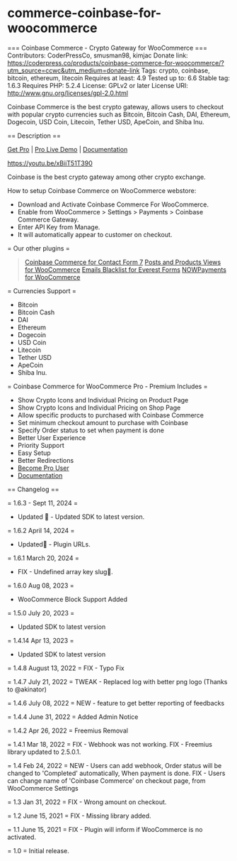 # commerce-coinbase-for-woocommerce
=== Coinbase Commerce - Crypto Gateway for WooCommerce ===
Contributors: CoderPressCo, smusman98, kimjac
Donate link: https://coderpress.co/products/coinbase-commerce-for-woocommerce/?utm_source=ccwc&utm_medium=donate-link
Tags: crypto, coinbase, bitcoin, ethereum, litecoin
Requires at least: 4.9
Tested up to: 6.6
Stable tag: 1.6.3
Requires PHP: 5.2.4
License: GPLv2 or later
License URI: http://www.gnu.org/licenses/gpl-2.0.html

Coinbase Commerce is the best crypto gateway, allows users to checkout with popular crypto currencies such as Bitcoin, Bitcoin Cash, DAI, Ethereum, Dogecoin, USD Coin, Litecoin, Tether USD, ApeCoin, and Shiba Inu.

== Description ==

[Get Pro](https://coderpress.co/products/coinbase-commerce-for-woocommerce/?utm_source=ccwc&utm_medium=readme-get-pro) | [Pro Live Demo](https://coinbase.coderpress.co/shop/) | [Documentation](https://coderpress.co/docs/coinbase-commerce-for-woocommerce/?utm_source=ccwc&utm_medium=readme-documentation)


https://youtu.be/xBiiT51T390

Coinbase is the best crypto gateway among other crypto exchange.

How to setup Coinbase Commerce on WooCommerce webstore:

* Download and Activate Coinbase Commerce For WooCommerce.
* Enable from WooCommerce > Settings > Payments > Coinbase Commerce Gateway. 
* Enter API Key from Manage.
* It will automatically appear to customer on checkout.

= Our other plugins =
> [Coinbase Commerce for Contact Form 7](https://wordpress.org/plugins/coinbase-commerce-for-contact-form-7/)
> [Posts and Products Views for WooCommerce](https://wordpress.org/plugins/posts-and-products-views/)
> [Emails Blacklist for Everest Forms](https://wordpress.org/plugins/emails-blacklist-everest-forms/)
> [NOWPayments for WooCommerce](https://wordpress.org/plugins/nowpayments-for-woocommerce/)

= Currencies Support = 
* Bitcoin
* Bitcoin Cash
* DAI
* Ethereum
* Dogecoin
* USD Coin
* Litecoin
* Tether USD
* ApeCoin
* Shiba Inu.

= Coinbase Commerce for WooCommerce Pro - Premium Includes =
* Show Crypto Icons and Individual Pricing on Product Page
* Show Crypto Icons and Individual Pricing on Shop Page
* Allow specific products to purchased with Coinbase Commerce
* Set minimum checkout amount to purchase with Coinbase
* Specify Order status to set when payment is done
* Better User Experience
* Priority Support
* Easy Setup
* Better Redirections
* [Become Pro User](https://coderpress.co/products/coinbase-commerce-for-woocommerce/?utm_source=ccwc&utm_medium=readme-become-pro-user)
* [Documentation](https://coderpress.co/docs/coinbase-commerce-for-woocommerce/?utm_source=ccwc&utm_medium=readme-documentation)


== Changelog ==

= 1.6.3 - Sept 11, 2024 =
* Updated 🚀 - Updated SDK to latest version. 

= 1.6.2 April 14, 2024 =
* Updated🚀 - Plugin URLs. 

= 1.6.1 March 20, 2024 =
* FIX - Undefined array key slug🐞. 

= 1.6.0 Aug 08, 2023 =
* WooCommerce Block Support Added 

= 1.5.0 July 20, 2023 =
* Updated SDK to latest version 

= 1.4.14 Apr 13, 2023 =
* Updated SDK to latest version 

= 1.4.8 August 13, 2022 =
FIX - Typo Fix

= 1.4.7 July 21, 2022 =
TWEAK - Replaced log with better png logo (Thanks to @akinator)

= 1.4.6 July 08, 2022 =
NEW - feature to get better reporting of feedbacks

= 1.4.4 June 31, 2022 =
Added Admin Notice 

= 1.4.2 Apr 26, 2022 =
Freemius Removal

= 1.4.1 Mar 18, 2022 =
FIX - Webhook was not working.
FIX - Freemius library updated to 2.5.0.1.

= 1.4 Feb 24, 2022 =
NEW - Users can add webhook, Order status will be changed to 'Completed' automatically, When payment is done.
FIX - Users can change name of 'Coinbase Commerce' on checkout page, from WooCommerce Settings

= 1.3 Jan 31, 2022 =
FIX - Wrong amount on checkout.

= 1.2 June 15, 2021 =
FIX - Missing library added.

= 1.1 June 15, 2021 =
FIX - Plugin will inform if WooCommerce is no activated.

= 1.0 =
Initial release.

